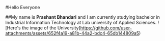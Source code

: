 #Hello Everyone

##My name is **Prashant Bhandari** and I am currently studying bachelor in Industrial Information Technology at Lab university of Applied Sciences.
![Here's the image of the University]https://github.com/user-attachments/assets/652f4a19-a81b-44a2-bdc4-65db144809a5)

